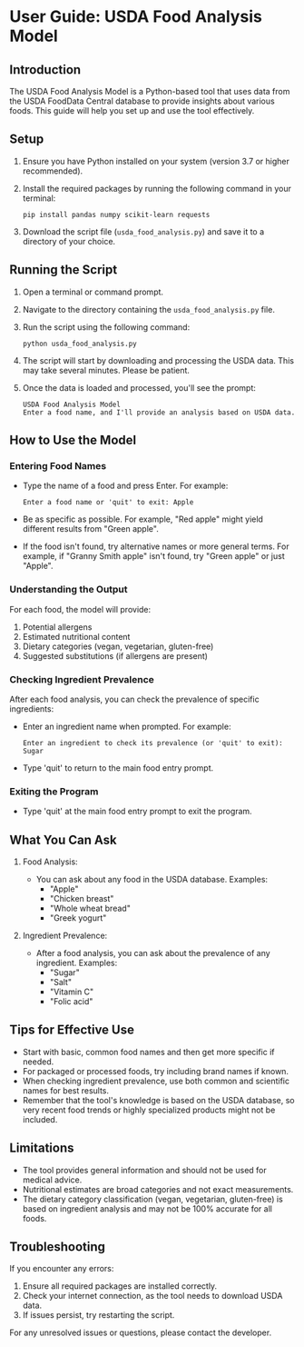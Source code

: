 # User Guide: USDA Food Analysis Model

## Introduction

The USDA Food Analysis Model is a Python-based tool that uses data from the USDA FoodData Central database to provide insights about various foods. This guide will help you set up and use the tool effectively.

## Setup

1. Ensure you have Python installed on your system (version 3.7 or higher recommended).

2. Install the required packages by running the following command in your terminal:
   ```
   pip install pandas numpy scikit-learn requests
   ```

3. Download the script file (`usda_food_analysis.py`) and save it to a directory of your choice.

## Running the Script

1. Open a terminal or command prompt.

2. Navigate to the directory containing the `usda_food_analysis.py` file.

3. Run the script using the following command:
   ```
   python usda_food_analysis.py
   ```

4. The script will start by downloading and processing the USDA data. This may take several minutes. Please be patient.

5. Once the data is loaded and processed, you'll see the prompt:
   ```
   USDA Food Analysis Model
   Enter a food name, and I'll provide an analysis based on USDA data.
   ```

## How to Use the Model

### Entering Food Names

- Type the name of a food and press Enter. For example:
  ```
  Enter a food name or 'quit' to exit: Apple
  ```

- Be as specific as possible. For example, "Red apple" might yield different results from "Green apple".

- If the food isn't found, try alternative names or more general terms. For example, if "Granny Smith apple" isn't found, try "Green apple" or just "Apple".

### Understanding the Output

For each food, the model will provide:

1. Potential allergens
2. Estimated nutritional content
3. Dietary categories (vegan, vegetarian, gluten-free)
4. Suggested substitutions (if allergens are present)

### Checking Ingredient Prevalence

After each food analysis, you can check the prevalence of specific ingredients:

- Enter an ingredient name when prompted. For example:
  ```
  Enter an ingredient to check its prevalence (or 'quit' to exit): Sugar
  ```

- Type 'quit' to return to the main food entry prompt.

### Exiting the Program

- Type 'quit' at the main food entry prompt to exit the program.

## What You Can Ask

1. Food Analysis:
   - You can ask about any food in the USDA database. Examples:
     - "Apple"
     - "Chicken breast"
     - "Whole wheat bread"
     - "Greek yogurt"

2. Ingredient Prevalence:
   - After a food analysis, you can ask about the prevalence of any ingredient. Examples:
     - "Sugar"
     - "Salt"
     - "Vitamin C"
     - "Folic acid"

## Tips for Effective Use

- Start with basic, common food names and then get more specific if needed.
- For packaged or processed foods, try including brand names if known.
- When checking ingredient prevalence, use both common and scientific names for best results.
- Remember that the tool's knowledge is based on the USDA database, so very recent food trends or highly specialized products might not be included.

## Limitations

- The tool provides general information and should not be used for medical advice.
- Nutritional estimates are broad categories and not exact measurements.
- The dietary category classification (vegan, vegetarian, gluten-free) is based on ingredient analysis and may not be 100% accurate for all foods.

## Troubleshooting

If you encounter any errors:
1. Ensure all required packages are installed correctly.
2. Check your internet connection, as the tool needs to download USDA data.
3. If issues persist, try restarting the script.

For any unresolved issues or questions, please contact the developer.

